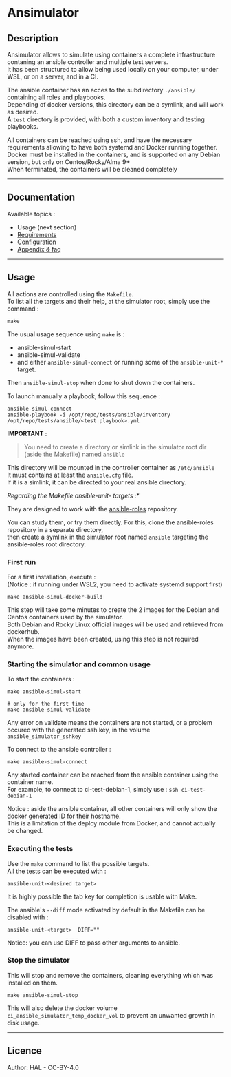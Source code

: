 # Ansimulator


## Description

Ansimulator allows to simulate using containers  a complete infrastructure contaning an ansible controller and multiple test servers.  
It has been structured to allow being used locally on your computer, under WSL, or on a server, and in a CI.

The ansible container has an acces to the subdirectory `./ansible/` containing all roles and playbooks.  
Depending of docker versions, this directory can be a symlink, and will work as desired.  
A `test` directory is provided, with both a custom inventory and testing playbooks.

All containers can be reached using ssh, and have the necessary requirements allowing to have both systemd and Docker running together.  
Docker must be installed in the containers, and is supported on any Debian version, but only on Centos/Rocky/Alma 9+  
When terminated, the containers will be cleaned completely


---
## Documentation

Available topics :
* Usage (next section)
* [Requirements](doc/requirements.md)
* [Configuration](doc/config.md)
* [Appendix & faq](doc/appendix.md)


---
## Usage

All actions are controlled using the `Makefile`.  
To list all the targets and their help, at the simulator root, simply use the command :
```
make
```

The usual usage sequence using `make` is :  
* ansible-simul-start
* ansible-simul-validate
* and either `ansible-simul-connect` or running some of the `ansible-unit-*` target.  

Then `ansible-simul-stop` when done to shut down the containers.


To launch manually a playbook, follow this sequence : 
```
ansible-simul-connect
ansible-playbook -i /opt/repo/tests/ansible/inventory  /opt/repo/tests/ansible/<test playbook>.yml
```


**IMPORTANT :**  

> You need to create a directory or simlink in the simulator root dir (aside the Makefile) named `ansible`

This directory will be mounted in the controller container as `/etc/ansible`  
It must contains at least the `ansible.cfg` file.  
If it is a simlink, it can be directed to your real ansible directory. 


**Regarding the Makefile ansible-unit-* targets :**  

They are designed to work with the [ansible-roles](https://github.com/Daryes/ansible-roles) repository.  

You can study them, or try them directly. For this, clone the ansible-roles repository in a separate directory,  
then create a symlink in the simulator root named `ansible` targeting the ansible-roles root directory.  


### First run

For a first installation, execute :                                                               
(Notice : if running under WSL2, you need to activate systemd support first)
```
make ansible-simul-docker-build
```  
This step will take some minutes to create the 2 images for the Debian and Centos containers used by the simulator.  
Both Debian and Rocky Linux official images will be used and retrieved from dockerhub.  
When the images have been created, using this step is not required anymore.


### Starting the simulator and common usage

To start the containers :
```
make ansible-simul-start

# only for the first time
make ansible-simul-validate
```
Any error on validate means the containers are not started, or a problem occured with the generated ssh key, in the volume `ansible_simulator_sshkey`  


To connect to the ansible controller :
```
make ansible-simul-connect
```

Any started container can be reached from the ansible container using the container name.  
For example, to connect to ci-test-debian-1, simply use : `ssh ci-test-debian-1`  

Notice : aside the ansible container, all other containers will only show the docker generated ID for their hostname.  
This is a limitation of the deploy module from Docker, and cannot actually be changed.

### Executing the tests

Use the `make` command to list the possible targets.  
All the tests can be executed with :
```
ansible-unit-<desired target>
```
It is highly possible the tab key for completion is usable with Make.


The ansible's `--diff` mode activated by default in the Makefile can be disabled with :
```
ansible-unit-<target>  DIFF=""
```
Notice: you can use DIFF to pass other arguments to ansible.


### Stop the simulator

This will stop and remove the containers, cleaning everything which was installed on them.
```
make ansible-simul-stop
```
This will also delete the docker volume `ci_ansible_simulator_temp_docker_vol` to prevent an unwanted growth in disk usage.


---
## Licence

Author: HAL - CC-BY-4.0

